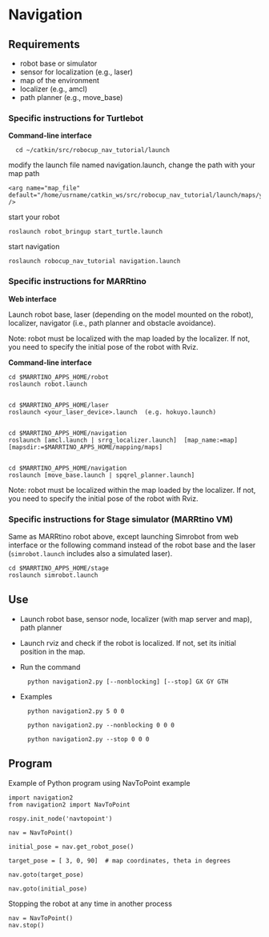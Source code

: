 # Navigation 

## Requirements

* robot base or simulator
* sensor for localization (e.g., laser)
* map of the environment
* localizer (e.g., amcl)
* path planner (e.g., move_base)

### Specific instructions for Turtlebot
**Command-line interface**
```
  cd ~/catkin/src/robocup_nav_tutorial/launch

```
modify the launch file named navigation.launch, change the path with your map path

```
<arg name="map_file" default="/home/usrname/catkin_ws/src/robocup_nav_tutorial/launch/maps/your_map_name.yaml" /> 
```
start your robot
```
roslaunch robot_bringup start_turtle.launch
```
start navigation
```
roslaunch robocup_nav_tutorial navigation.launch

```

### Specific instructions for MARRtino

**Web interface**

Launch robot base, laser (depending on the model mounted on the robot),
localizer, navigator (i.e., path planner and obstacle avoidance).

Note: robot must be localized with the map loaded by the localizer.
If not, you need to specify the initial pose of the robot with Rviz.



**Command-line interface**

    cd $MARRTINO_APPS_HOME/robot
    roslaunch robot.launch


    cd $MARRTINO_APPS_HOME/laser
    roslaunch <your_laser_device>.launch  (e.g. hokuyo.launch)


    cd $MARRTINO_APPS_HOME/navigation
    roslaunch [amcl.launch | srrg_localizer.launch]  [map_name:=map] [mapsdir:=$MARRTINO_APPS_HOME/mapping/maps]


    cd $MARRTINO_APPS_HOME/navigation
    roslaunch [move_base.launch | spqrel_planner.launch]


Note: robot must be localized within the map loaded by the localizer.
If not, you need to specify the initial pose of the robot with Rviz.


### Specific instructions for Stage simulator (MARRtino VM)

Same as MARRtino robot above, except launching Simrobot from
web interface or the following command instead of the robot base
and the laser (`simrobot.launch` includes also a simulated laser).

    cd $MARRTINO_APPS_HOME/stage
    roslaunch simrobot.launch




## Use

* Launch robot base, sensor node, localizer (with map server and map), path planner

* Launch rviz and check if the robot is localized. If not, set its initial position in the map.

* Run the command

        python navigation2.py [--nonblocking] [--stop] GX GY GTH

* Examples

        python navigation2.py 5 0 0

        python navigation2.py --nonblocking 0 0 0

        python navigation2.py --stop 0 0 0


## Program

Example of Python program using NavToPoint example


    import navigation2
    from navigation2 import NavToPoint

    rospy.init_node('navtopoint')

    nav = NavToPoint()

    initial_pose = nav.get_robot_pose()
    
    target_pose = [ 3, 0, 90]  # map coordinates, theta in degrees

    nav.goto(target_pose)

    nav.goto(initial_pose)


Stopping the robot at any time in another process


    nav = NavToPoint()
    nav.stop()



